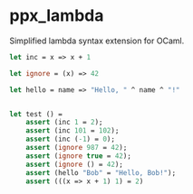 ppx_lambda
==========

Simplified lambda syntax extension for OCaml.

```ocaml
let inc = x => x + 1

let ignore = (x) => 42

let hello = name => "Hello, " ^ name ^ "!"


let test () =
    assert (inc 1 = 2);
    assert (inc 101 = 102);
    assert (inc (-1) = 0);
    assert (ignore 987 = 42);
    assert (ignore true = 42);
    assert (ignore () = 42);
    assert (hello "Bob" = "Hello, Bob!");
    assert (((x => x + 1) 1) = 2)
```
